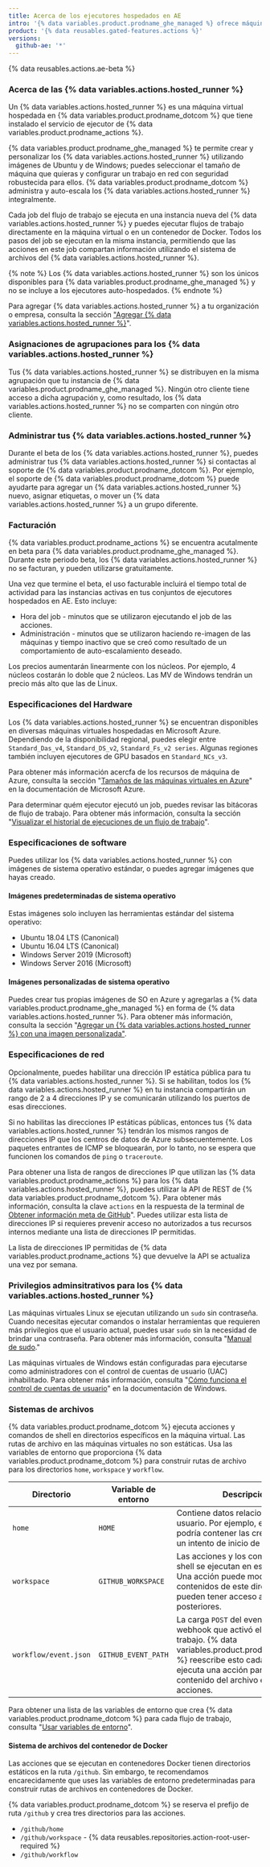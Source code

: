 ```yaml
---
title: Acerca de los ejecutores hospedados en AE
intro: '{% data variables.product.prodname_ghe_managed %} ofrece máquinas virtuales hospedadas, personalizables y con seguridad robustecida, para ejecutar los flujos de trabajo de {% data variables.product.prodname_actions %}. Puedes seleccionar el hardware, traer tu propia imagen de máquina, y habilitar una dirección IP para trabajar en red con tu {% data variables.actions.hosted_runner %}.'
product: '{% data reusables.gated-features.actions %}'
versions:
  github-ae: '*'
---
```





{% data reusables.actions.ae-beta %}

### Acerca de las {% data variables.actions.hosted_runner %}

Un {% data variables.actions.hosted_runner %} es una máquina virtual hospedada en {% data variables.product.prodname_dotcom %} que tiene instalado el servicio de ejecutor de {% data variables.product.prodname_actions %}.

{% data variables.product.prodname_ghe_managed %} te permite crear y personalizar los {% data variables.actions.hosted_runner %} utilizando imágenes de Ubuntu y de Windows; puedes seleccionar el tamaño de máquina que quieras y configurar un trabajo en red con seguridad robustecida para ellos. {% data variables.product.prodname_dotcom %} administra y auto-escala los {% data variables.actions.hosted_runner %} integralmente.

Cada job del flujo de trabajo se ejecuta en una instancia nueva del {% data variables.actions.hosted_runner %} y puedes ejecutar flujos de trabajo directamente en la máquina virtual o en un contenedor de Docker. Todos los pasos del job se ejecutan en la misma instancia, permitiendo que las acciones en este job compartan información utilizando el sistema de archivos del {% data variables.actions.hosted_runner %}.

{% note %}
Los {% data variables.actions.hosted_runner %} son los únicos disponibles para {% data variables.product.prodname_ghe_managed %} y no se incluye a los ejecutores auto-hospedados.
{% endnote %}

Para agregar {% data variables.actions.hosted_runner %} a tu organización o empresa, consulta la sección ["Agregar {% data variables.actions.hosted_runner %}](/actions/using-github-hosted-runners/adding-ae-hosted-runners)".

### Asignaciones de agrupaciones para los {% data variables.actions.hosted_runner %}

Tus {% data variables.actions.hosted_runner %} se distribuyen en la misma agrupación que tu instancia de {% data variables.product.prodname_ghe_managed %}. Ningún otro cliente tiene acceso a dicha agrupación y, como resultado, los {% data variables.actions.hosted_runner %} no se comparten con ningún otro cliente.

### Administrar tus {% data variables.actions.hosted_runner %}

Durante el beta de los {% data variables.actions.hosted_runner %}, puedes administrar tus {% data variables.actions.hosted_runner %} si contactas al soporte de {% data variables.product.prodname_dotcom %}. Por ejemplo, el soporte de {% data variables.product.prodname_dotcom %} puede ayudarte para agregar un {% data variables.actions.hosted_runner %} nuevo, asignar etiquetas, o mover un {% data variables.actions.hosted_runner %} a un grupo diferente.

### Facturación

{% data variables.product.prodname_actions %} se encuentra acutalmente en beta para {% data variables.product.prodname_ghe_managed %}. Durante este periodo beta, los {% data variables.actions.hosted_runner %} no se facturan, y pueden utilizarse gratuitamente.

Una vez que termine el beta, el uso facturable incluirá el tiempo total de actividad para las instancias activas en tus conjuntos de ejecutores hospedados en AE. Esto incluye:
- Hora del job - minutos que se utilizaron ejecutando el job de las acciones.
- Administración - minutos que se utilizaron haciendo re-imagen de las máquinas y tiempo inactivo que se creó como resultado de un comportamiento de auto-escalamiento deseado.

Los precios aumentarán linearmente con los núcleos. Por ejemplo, 4 núcleos costarán lo doble que 2 núcleos. Las MV de Windows tendrán un precio más alto que las de Linux.

### Especificaciones del Hardware

Los {% data variables.actions.hosted_runner %} se encuentran disponibles en diversas máquinas virtuales hospedadas en Microsoft Azure. Dependiendo de la disponibilidad regional, puedes elegir entre `Standard_Das_v4`, `Standard_DS_v2`, `Standard_Fs_v2 series`. Algunas regiones también incluyen ejecutores de GPU basados en `Standard_NCs_v3`.

Para obtener más información acercfa de los recursos de máquina de Azure, consulta la sección "[Tamaños de las máquinas virtuales en Azure](https://docs.microsoft.com/en-gb/azure/virtual-machines/sizes)" en la documentación de Microsoft Azure.

Para determinar quém ejecutor ejecutó un job, puedes revisar las bitácoras de flujo de trabajo. Para obtener más información, consulta la sección "[Visualizar el historial de ejecuciones de un flujo de trabajo](/actions/managing-workflow-runs/viewing-workflow-run-history)".

### Especificaciones de software

Puedes utilizar los {% data variables.actions.hosted_runner %} con imágenes de sistema operativo estándar, o puedes agregar imágenes que hayas creado.

#### Imágenes predeterminadas de sistema operativo

Estas imágenes solo incluyen las herramientas estándar del sistema operativo:

- Ubuntu 18.04 LTS (Canonical)
- Ubuntu 16.04 LTS (Canonical)
- Windows Server 2019 (Microsoft)
- Windows Server 2016 (Microsoft)

#### Imágenes personalizadas de sistema operativo

Puedes crear tus propias imágenes de SO en Azure y agregarlas a {% data variables.product.prodname_ghe_managed %} en forma de {% data variables.actions.hosted_runner %}. Para obtener más información, consulta la sección "[Agregar un {% data variables.actions.hosted_runner %} con una imagen personalizada"](/actions/using-github-hosted-runners/adding-ae-hosted-runners#adding-an-ae-hosted-runner-with-a-custom-image).

### Especificaciones de red

Opcionalmente, puedes habilitar una dirección IP estática pública para tu {% data variables.actions.hosted_runner %}. Si se habilitan, todos los {% data variables.actions.hosted_runner %} en tu instancia compartirán un rango de 2 a 4 direcciones IP y se comunicarán utilizando los puertos de esas direcciones.

Si no habilitas las direcciones IP estáticas públicas, entonces tus {% data variables.actions.hosted_runner %} tendrán los mismos rangos de direcciones IP que los centros de datos de Azure subsecuentemente. Los paquetes entrantes de ICMP se bloquearán, por lo tanto, no se espera que funcionen los comandos de `ping` o `traceroute`.

Para obtener una lista de rangos de direcciones IP que utilizan las {% data variables.product.prodname_actions %} para los {% data variables.actions.hosted_runner %}, puedes utilizar la API de REST de {% data variables.product.prodname_dotcom %}. Para obtener más información, consulta la clave `actions` en la respuesta de la terminal de [Obtener información meta de GitHub](/rest/reference/meta#get-github-meta-information)". Puedes utilizar esta lista de direcciones IP si requieres prevenir acceso no autorizados a tus recursos internos mediante una lista de direcciones IP permitidas.

La lista de direcciones IP permitidas de {% data variables.product.prodname_actions %} que devuelve la API se actualiza una vez por semana.

### Privilegios adminsitrativos para los {% data variables.actions.hosted_runner %}

Las máquinas virtuales Linux se ejecutan utilizando un `sudo` sin contraseña. Cuando necesitas ejecutar comandos o instalar herramientas que requieren más privilegios que el usuario actual, puedes usar `sudo` sin la necesidad de brindar una contraseña. Para obtener más información, consulta "[Manual de sudo](https://www.sudo.ws/man/1.8.27/sudo.man.html)."

Las máquinas virtuales de Windows están configuradas para ejecutarse como administradores con el control de cuentas de usuario (UAC) inhabilitado. Para obtener más información, consulta "[Cómo funciona el control de cuentas de usuario](https://docs.microsoft.com/windows/security/identity-protection/user-account-control/how-user-account-control-works)" en la documentación de Windows.

### Sistemas de archivos

{% data variables.product.prodname_dotcom %} ejecuta acciones y comandos de shell en directorios específicos en la máquina virtual. Las rutas de archivo en las máquinas virtuales no son estáticas. Usa las variables de entorno que proporciona {% data variables.product.prodname_dotcom %} para construir rutas de archivo para los directorios `home`, `workspace` y `workflow`.

| Directorio            | Variable de entorno | Descripción                                                                                                                                                                                                               |
| --------------------- | ------------------- | ------------------------------------------------------------------------------------------------------------------------------------------------------------------------------------------------------------------------- |
| `home`                | `HOME`              | Contiene datos relacionados con el usuario. Por ejemplo, este directorio podría contener las credenciales de un intento de inicio de sesión.                                                                              |
| `workspace`           | `GITHUB_WORKSPACE`  | Las acciones y los comandos del shell se ejecutan en este directorio. Una acción puede modificar los contenidos de este directorio, al que pueden tener acceso acciones posteriores.                                      |
| `workflow/event.json` | `GITHUB_EVENT_PATH` | La carga `POST` del evento de webhook que activó el flujo de trabajo. {% data variables.product.prodname_dotcom %} reescribe esto cada vez que se ejecuta una acción para aislar el contenido del archivo entre acciones. |

Para obtener una lista de las variables de entorno que crea {% data variables.product.prodname_dotcom %} para cada flujo de trabajo, consulta "[Usar variables de entorno](/github/automating-your-workflow-with-github-actions/using-environment-variables)".

#### Sistema de archivos del contenedor de Docker

Las acciones que se ejecutan en contenedores Docker tienen directorios estáticos en la ruta `/github`. Sin embargo, te recomendamos encarecidamente que uses las variables de entorno predeterminadas para construir rutas de archivos en contenedores de Docker.

{% data variables.product.prodname_dotcom %} se reserva el prefijo de ruta `/github` y crea tres directorios para las acciones.

- `/github/home`
- `/github/workspace` - {% data reusables.repositories.action-root-user-required %}
- `/github/workflow`
